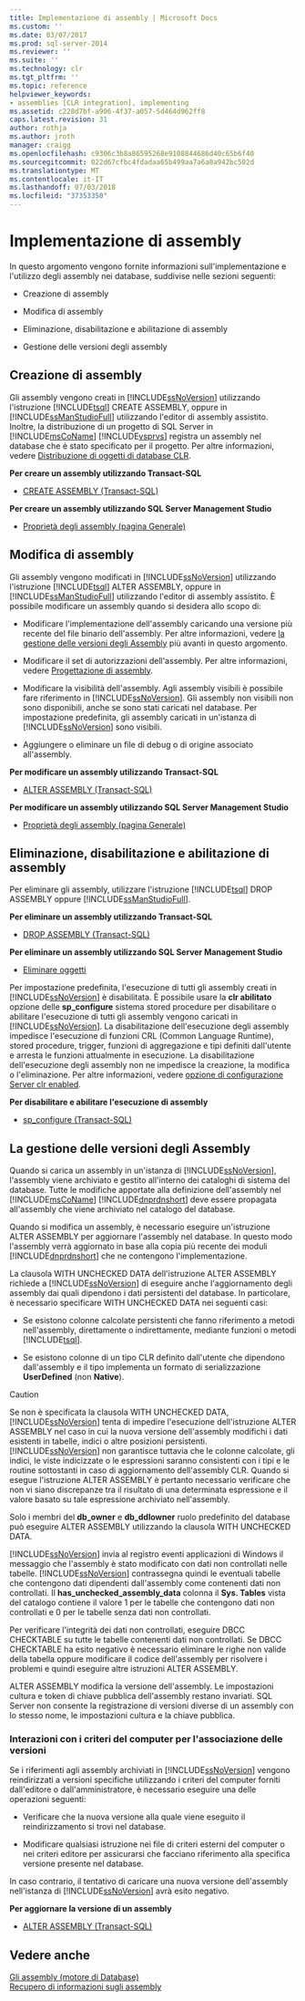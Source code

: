 ```yaml
---
title: Implementazione di assembly | Microsoft Docs
ms.custom: ''
ms.date: 03/07/2017
ms.prod: sql-server-2014
ms.reviewer: ''
ms.suite: ''
ms.technology: clr
ms.tgt_pltfrm: ''
ms.topic: reference
helpviewer_keywords:
- assemblies [CLR integration], implementing
ms.assetid: c228d7bf-a906-4f37-a057-5d464d962ff8
caps.latest.revision: 31
author: rothja
ms.author: jroth
manager: craigg
ms.openlocfilehash: c9306c3b8a86595268e9108844686d40c65b6f40
ms.sourcegitcommit: 022d67cfbc4fdadaa65b499aa7a6a8a942bc502d
ms.translationtype: MT
ms.contentlocale: it-IT
ms.lasthandoff: 07/03/2018
ms.locfileid: "37353350"
---
```

# <a name="implementing-assemblies"></a>Implementazione di assembly
  In questo argomento vengono fornite informazioni sull'implementazione e l'utilizzo degli assembly nei database, suddivise nelle sezioni seguenti:  
  
-   Creazione di assembly  
  
-   Modifica di assembly  
  
-   Eliminazione, disabilitazione e abilitazione di assembly  
  
-   Gestione delle versioni degli assembly  
  
## <a name="creating-assemblies"></a>Creazione di assembly  
 Gli assembly vengono creati in [!INCLUDE[ssNoVersion](../../includes/ssnoversion-md.md)] utilizzando l'istruzione [!INCLUDE[tsql](../../includes/tsql-md.md)] CREATE ASSEMBLY, oppure in [!INCLUDE[ssManStudioFull](../../includes/ssmanstudiofull-md.md)] utilizzando l'editor di assembly assistito. Inoltre, la distribuzione di un progetto di SQL Server in [!INCLUDE[msCoName](../../includes/msconame-md.md)] [!INCLUDE[vsprvs](../../includes/vsprvs-md.md)] registra un assembly nel database che è stato specificato per il progetto. Per altre informazioni, vedere [Distribuzione di oggetti di database CLR](deploying-clr-database-objects.md).  
  
 **Per creare un assembly utilizzando Transact-SQL**  
  
-   [CREATE ASSEMBLY &#40;Transact-SQL&#41;](/sql/t-sql/statements/create-assembly-transact-sql)  
  
 **Per creare un assembly utilizzando SQL Server Management Studio**  
  
-   [Proprietà degli assembly &#40;pagina Generale&#41;](assemblies-properties.md)  
  
## <a name="modifying-assemblies"></a>Modifica di assembly  
 Gli assembly vengono modificati in [!INCLUDE[ssNoVersion](../../includes/ssnoversion-md.md)] utilizzando l'istruzione [!INCLUDE[tsql](../../includes/tsql-md.md)] ALTER ASSEMBLY, oppure in [!INCLUDE[ssManStudioFull](../../includes/ssmanstudiofull-md.md)] utilizzando l'editor di assembly assistito. È possibile modificare un assembly quando si desidera allo scopo di:  
  
-   Modificare l'implementazione dell'assembly caricando una versione più recente del file binario dell'assembly. Per altre informazioni, vedere [la gestione delle versioni degli Assembly](#_managing) più avanti in questo argomento.  
  
-   Modificare il set di autorizzazioni dell'assembly. Per altre informazioni, vedere [Progettazione di assembly](../../relational-databases/clr-integration/assemblies-designing.md).  
  
-   Modificare la visibilità dell'assembly. Agli assembly visibili è possibile fare riferimento in [!INCLUDE[ssNoVersion](../../includes/ssnoversion-md.md)]. Gli assembly non visibili non sono disponibili, anche se sono stati caricati nel database. Per impostazione predefinita, gli assembly caricati in un'istanza di [!INCLUDE[ssNoVersion](../../includes/ssnoversion-md.md)] sono visibili.  
  
-   Aggiungere o eliminare un file di debug o di origine associato all'assembly.  
  
 **Per modificare un assembly utilizzando Transact-SQL**  
  
-   [ALTER ASSEMBLY &#40;Transact-SQL&#41;](/sql/t-sql/statements/alter-assembly-transact-sql)  
  
 **Per modificare un assembly utilizzando SQL Server Management Studio**  
  
-   [Proprietà degli assembly &#40;pagina Generale&#41;](assemblies-properties.md)  
  
## <a name="dropping-disabling-and-enabling-assemblies"></a>Eliminazione, disabilitazione e abilitazione di assembly  
 Per eliminare gli assembly, utilizzare l'istruzione [!INCLUDE[tsql](../../includes/tsql-md.md)] DROP ASSEMBLY oppure [!INCLUDE[ssManStudioFull](../../includes/ssmanstudiofull-md.md)].  
  
 **Per eliminare un assembly utilizzando Transact-SQL**  
  
-   [DROP ASSEMBLY &#40;Transact-SQL&#41;](/sql/t-sql/statements/drop-assembly-transact-sql)  
  
 **Per eliminare un assembly utilizzando SQL Server Management Studio**  
  
-   [Eliminare oggetti](../../ssms/object/delete-objects.md)  
  
 Per impostazione predefinita, l'esecuzione di tutti gli assembly creati in [!INCLUDE[ssNoVersion](../../includes/ssnoversion-md.md)] è disabilitata. È possibile usare la **clr abilitato** opzione delle **sp_configure** sistema stored procedure per disabilitare o abilitare l'esecuzione di tutti gli assembly vengono caricati in [!INCLUDE[ssNoVersion](../../includes/ssnoversion-md.md)]. La disabilitazione dell'esecuzione degli assembly impedisce l'esecuzione di funzioni CRL (Common Language Runtime), stored procedure, trigger, funzioni di aggregazione e tipi definiti dall'utente e arresta le funzioni attualmente in esecuzione. La disabilitazione dell'esecuzione degli assembly non ne impedisce la creazione, la modifica o l'eliminazione. Per altre informazioni, vedere [opzione di configurazione Server clr enabled](../../database-engine/configure-windows/clr-enabled-server-configuration-option.md).  
  
 **Per disabilitare e abilitare l'esecuzione di assembly**  
  
-   [sp_configure &#40;Transact-SQL&#41;](/sql/relational-databases/system-stored-procedures/sp-configure-transact-sql)  
  
##  <a name="_managing"></a> La gestione delle versioni degli Assembly  
 Quando si carica un assembly in un'istanza di [!INCLUDE[ssNoVersion](../../includes/ssnoversion-md.md)], l'assembly viene archiviato e gestito all'interno dei cataloghi di sistema del database. Tutte le modifiche apportate alla definizione dell'assembly nel [!INCLUDE[msCoName](../../includes/msconame-md.md)] [!INCLUDE[dnprdnshort](../../includes/dnprdnshort-md.md)] deve essere propagata all'assembly che viene archiviato nel catalogo del database.  
  
 Quando si modifica un assembly, è necessario eseguire un'istruzione ALTER ASSEMBLY per aggiornare l'assembly nel database. In questo modo l'assembly verrà aggiornato in base alla copia più recente dei moduli [!INCLUDE[dnprdnshort](../../includes/dnprdnshort-md.md)] che ne contengono l'implementazione.  
  
 La clausola WITH UNCHECKED DATA dell'istruzione ALTER ASSEMBLY richiede a [!INCLUDE[ssNoVersion](../../includes/ssnoversion-md.md)] di eseguire anche l'aggiornamento degli assembly dai quali dipendono i dati persistenti del database. In particolare, è necessario specificare WITH UNCHECKED DATA nei seguenti casi:  
  
-   Se esistono colonne calcolate persistenti che fanno riferimento a metodi nell'assembly, direttamente o indirettamente, mediante funzioni o metodi [!INCLUDE[tsql](../../includes/tsql-md.md)].  
  
-   Se esistono colonne di un tipo CLR definito dall'utente che dipendono dall'assembly e il tipo implementa un formato di serializzazione **UserDefined** (non **Native**).  
  
> [!CAUTION]  
>  Se non è specificata la clausola WITH UNCHECKED DATA, [!INCLUDE[ssNoVersion](../../includes/ssnoversion-md.md)] tenta di impedire l'esecuzione dell'istruzione ALTER ASSEMBLY nel caso in cui la nuova versione dell'assembly modifichi i dati esistenti in tabelle, indici o altre posizioni persistenti. [!INCLUDE[ssNoVersion](../../includes/ssnoversion-md.md)] non garantisce tuttavia che le colonne calcolate, gli indici, le viste indicizzate o le espressioni saranno consistenti con i tipi e le routine sottostanti in caso di aggiornamento dell'assembly CLR. Quando si esegue l'istruzione ALTER ASSEMBLY è pertanto necessario verificare che non vi siano discrepanze tra il risultato di una determinata espressione e il valore basato su tale espressione archiviato nell'assembly.  
  
 Solo i membri del **db_owner** e **db_ddlowner** ruolo predefinito del database può eseguire ALTER ASSEMBLY utilizzando la clausola WITH UNCHECKED DATA.  
  
 [!INCLUDE[ssNoVersion](../../includes/ssnoversion-md.md)] invia al registro eventi applicazioni di Windows il messaggio che l'assembly è stato modificato con dati non controllati nelle tabelle. [!INCLUDE[ssNoVersion](../../includes/ssnoversion-md.md)] contrassegna quindi le eventuali tabelle che contengono dati dipendenti dall'assembly come contenenti dati non controllati. Il **has_unchecked_assembly_data** colonna il **Sys. Tables** vista del catalogo contiene il valore 1 per le tabelle che contengono dati non controllati e 0 per le tabelle senza dati non controllati.  
  
 Per verificare l'integrità dei dati non controllati, eseguire DBCC CHECKTABLE su tutte le tabelle contenenti dati non controllati. Se DBCC CHECKTABLE ha esito negativo è necessario eliminare le righe non valide della tabella oppure modificare il codice dell'assembly per risolvere i problemi e quindi eseguire altre istruzioni ALTER ASSEMBLY.  
  
 ALTER ASSEMBLY modifica la versione dell'assembly. Le impostazioni cultura e token di chiave pubblica dell'assembly restano invariati. SQL Server non consente la registrazione di versioni diverse di un assembly con lo stesso nome, le impostazioni cultura e la chiave pubblica.  
  
### <a name="interactions-with-computer-wide-policy-for-version-binding"></a>Interazioni con i criteri del computer per l'associazione delle versioni  
 Se i riferimenti agli assembly archiviati in [!INCLUDE[ssNoVersion](../../includes/ssnoversion-md.md)] vengono reindirizzati a versioni specifiche utilizzando i criteri del computer forniti dall'editore o dall'amministratore, è necessario eseguire una delle operazioni seguenti:  
  
-   Verificare che la nuova versione alla quale viene eseguito il reindirizzamento si trovi nel database.  
  
-   Modificare qualsiasi istruzione nei file di criteri esterni del computer o nei criteri editore per assicurarsi che facciano riferimento alla specifica versione presente nel database.  
  
 In caso contrario, il tentativo di caricare una nuova versione dell'assembly nell'istanza di [!INCLUDE[ssNoVersion](../../includes/ssnoversion-md.md)] avrà esito negativo.  
  
 **Per aggiornare la versione di un assembly**  
  
-   [ALTER ASSEMBLY &#40;Transact-SQL&#41;](/sql/t-sql/statements/alter-assembly-transact-sql)  
  
## <a name="see-also"></a>Vedere anche  
 [Gli assembly &#40;motore di Database&#41;](../../relational-databases/clr-integration/assemblies-database-engine.md)   
 [Recupero di informazioni sugli assembly](../../relational-databases/clr-integration/assemblies-getting-information.md)  
  
  
